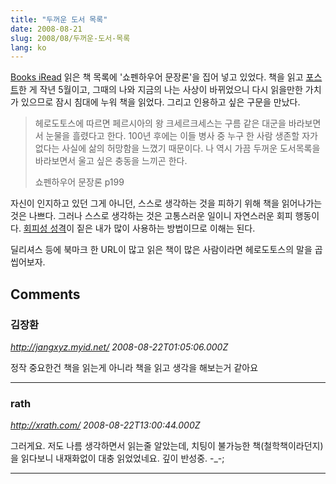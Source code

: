```yaml
---
title: "두꺼운 도서 목록"
date: 2008-08-21
slug: 2008/08/두꺼운-도서-목록
lang: ko
---
```


[Books iRead](http://weread.com/) 읽은 책 목록에 '쇼펜하우어 문장론'을 집어 넣고 있었다. 
책을 읽고 [포스트](/2007/04/쇼펜하우어-문장론-arthur-schopenhauer-syntax)한 게 작년 5월이고, 그때의 나와 지금의 나는 사상이 바뀌었으니 다시 읽을만한 가치가 있으므로 잠시 침대에 누워 책을 읽었다. 그리고 인용하고 싶은 구문을 만났다.


> 헤로도토스에 따르면 페르시아의 왕 크세르크세스는 구름 같은 대군을 바라보면서 눈물을 흘렸다고 한다. 100년 후에는 이들 병사 중 누구 한 사람 생존할 자가 없다는 사실에 삶의 허망함을 느꼈기 때문이다. 나 역시 가끔 두꺼운 도서목록을 바라보면서 울고 싶은 충동을 느끼곤 한다.
> 
> 쇼펜하우어 문장론  p199


자신이 인지하고 있던 그게 아니던, 스스로 생각하는 것을 피하기 위해 책을 읽어나가는 것은 나쁘다. 그러나 스스로 생각하는 것은 고통스러운 일이니 자연스러운 회피 행동이다. [회피성 성격](/2007/08/회피성-성격장애)이 짙은 내가 많이 사용하는 방법이므로 이해는 된다. 

딜리셔스 등에 북마크 한 URL이 많고 읽은 책이 많은 사람이라면 헤로도토스의 말을 곱씹어보자.

## Comments

### 김장환
*http://jangxyz.myid.net/*
*2008-08-22T01:05:06.000Z*

정작 중요한건 책을 읽는게 아니라 책을 읽고 생각을 해보는거 같아요

---

### rath
*http://xrath.com/*
*2008-08-22T13:00:44.000Z*

그러게요. 저도 나름 생각하면서 읽는줄 알았는데, 치팅이 불가능한 책(철학책이라던지)을 읽다보니 내재화없이 대충 읽었었네요. 깊이 반성중. -_-;

---

